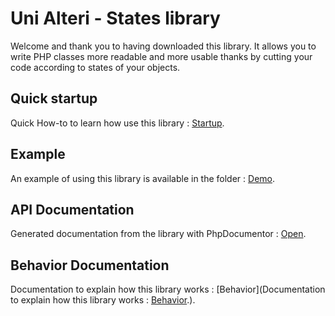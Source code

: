 Uni Alteri - States library
===========================

Welcome and thank you to having downloaded this library. It allows you to write PHP classes more readable and
more usable thanks by cutting your code according to states of your objects.

Quick startup
-------------
Quick How-to to learn how use this library : [Startup](docs/howto/quick-startup.md).

Example
-------
An example of using this library is available in the folder : [Demo](demo/demo.php).

API Documentation
-----------------
Generated documentation from the library with PhpDocumentor : [Open](docs/api/index.html).

Behavior Documentation
----------------------
Documentation to explain how this library works : [Behavior](Documentation to explain how this library works : [Behavior](Behavior).).